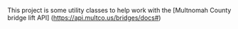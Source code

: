 This project is some utility classes to help work with the [Multnomah County bridge lift API] (https://api.multco.us/bridges/docs#)
